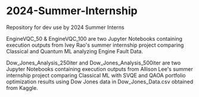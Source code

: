 # 2024-Summer-Internship

Repository for dev use by 2024 Summer Interns 

EngineVQC_50 & EngineVQC_100 are two Jupyter Notebooks containing execution outputs from Ivey Rao's summer internship project comparing Classical and Quantum ML analyzing Engine Fault Data. 

Dow_Jones_Analysis_250iter and Dow_Jones_Analysis_500iter are two Jupyter Notebooks containing execution outputs from Allison Lee's summer internship project comparing Classical ML with SVQE and QAOA portfolio optimization results using Dow Jones data in Dow_Jones_Data.csv obtained from Kaggle. 
